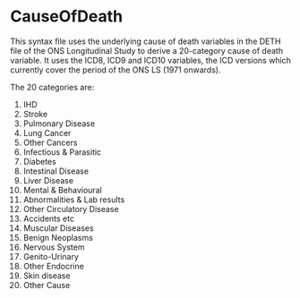 # CauseOfDeath
This syntax file uses the underlying cause of death variables in the DETH file of the ONS Longitudinal Study to derive a 20-category cause of death variable. It uses the ICD8, ICD9 and ICD10 variables, the ICD versions which currently cover the period of the ONS LS (1971 onwards).

The 20 categories are:
1. IHD
2. Stroke
3. Pulmonary Disease
4. Lung Cancer
5. Other Cancers
6. Infectious & Parasitic
7. Diabetes
8. Intestinal Disease
9. Liver Disease
10. Mental & Behavioural
11. Abnormalities & Lab results
12. Other Circulatory Disease
13. Accidents etc
14. Muscular Diseases
15. Benign Neoplasms
16. Nervous System
17. Genito-Urinary
18. Other Endocrine
19. Skin disease
20. Other Cause
